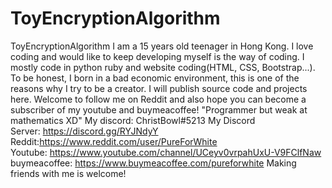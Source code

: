 # ToyEncryptionAlgorithm
ToyEncryptionAlgorithm
I am a 15 years old teenager in Hong Kong. I love coding and would like to keep developing myself is the way of coding. I mostly code in python ruby and website coding(HTML, CSS, Bootstrap...). To be honest, I born in a bad economic environment, this is one of the reasons why I try to be a creator. I will publish source code and projects here. Welcome to follow me on Reddit and also hope you can become a subscriber of my youtube and buymeacoffee!
"Programmer but weak at mathematics XD"
My discord: ChristBowl#5213
My Discord Server: https://discord.gg/RYJNdyY
Reddit:https://www.reddit.com/user/PureForWhite
Youtube: https://www.youtube.com/channel/UCeyv0vrpahUxU-V9FClfNaw
buymeacoffee:  https://www.buymeacoffee.com/pureforwhite
Making friends with me is welcome!
